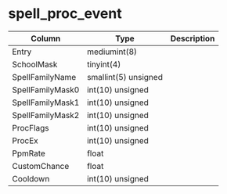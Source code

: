# spell_proc_event


Column | Type | Description
--- | --- | ---
Entry | mediumint(8) | 
SchoolMask | tinyint(4) | 
SpellFamilyName | smallint(5) unsigned | 
SpellFamilyMask0 | int(10) unsigned | 
SpellFamilyMask1 | int(10) unsigned | 
SpellFamilyMask2 | int(10) unsigned | 
ProcFlags | int(10) unsigned | 
ProcEx | int(10) unsigned | 
PpmRate | float | 
CustomChance | float | 
Cooldown | int(10) unsigned | 
